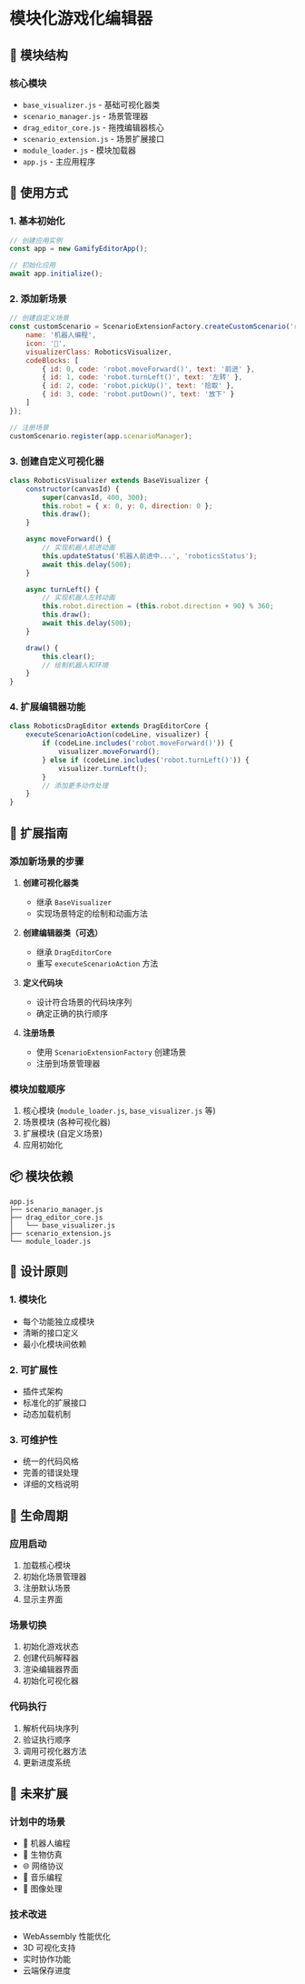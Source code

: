 # 模块化游戏化编辑器

## 📁 模块结构

### 核心模块
- `base_visualizer.js` - 基础可视化器类
- `scenario_manager.js` - 场景管理器
- `drag_editor_core.js` - 拖拽编辑器核心
- `scenario_extension.js` - 场景扩展接口
- `module_loader.js` - 模块加载器
- `app.js` - 主应用程序

## 🚀 使用方式

### 1. 基本初始化
```javascript
// 创建应用实例
const app = new GamifyEditorApp();

// 初始化应用
await app.initialize();
```

### 2. 添加新场景
```javascript
// 创建自定义场景
const customScenario = ScenarioExtensionFactory.createCustomScenario('robotics', {
    name: '机器人编程',
    icon: '🤖',
    visualizerClass: RoboticsVisualizer,
    codeBlocks: [
        { id: 0, code: 'robot.moveForward()', text: '前进' },
        { id: 1, code: 'robot.turnLeft()', text: '左转' },
        { id: 2, code: 'robot.pickUp()', text: '拾取' },
        { id: 3, code: 'robot.putDown()', text: '放下' }
    ]
});

// 注册场景
customScenario.register(app.scenarioManager);
```

### 3. 创建自定义可视化器
```javascript
class RoboticsVisualizer extends BaseVisualizer {
    constructor(canvasId) {
        super(canvasId, 400, 300);
        this.robot = { x: 0, y: 0, direction: 0 };
        this.draw();
    }

    async moveForward() {
        // 实现机器人前进动画
        this.updateStatus('机器人前进中...', 'roboticsStatus');
        await this.delay(500);
    }

    async turnLeft() {
        // 实现机器人左转动画
        this.robot.direction = (this.robot.direction + 90) % 360;
        this.draw();
        await this.delay(500);
    }

    draw() {
        this.clear();
        // 绘制机器人和环境
    }
}
```

### 4. 扩展编辑器功能
```javascript
class RoboticsDragEditor extends DragEditorCore {
    executeScenarioAction(codeLine, visualizer) {
        if (codeLine.includes('robot.moveForward()')) {
            visualizer.moveForward();
        } else if (codeLine.includes('robot.turnLeft()')) {
            visualizer.turnLeft();
        }
        // 添加更多动作处理
    }
}
```

## 🔧 扩展指南

### 添加新场景的步骤

1. **创建可视化器类**
   - 继承 `BaseVisualizer`
   - 实现场景特定的绘制和动画方法

2. **创建编辑器类（可选）**
   - 继承 `DragEditorCore`
   - 重写 `executeScenarioAction` 方法

3. **定义代码块**
   - 设计符合场景的代码块序列
   - 确定正确的执行顺序

4. **注册场景**
   - 使用 `ScenarioExtensionFactory` 创建场景
   - 注册到场景管理器

### 模块加载顺序

1. 核心模块 (`module_loader.js`, `base_visualizer.js` 等)
2. 场景模块 (各种可视化器)
3. 扩展模块 (自定义场景)
4. 应用初始化

## 📦 模块依赖

```
app.js
├── scenario_manager.js
├── drag_editor_core.js
│   └── base_visualizer.js
├── scenario_extension.js
└── module_loader.js
```

## 🎯 设计原则

### 1. 模块化
- 每个功能独立成模块
- 清晰的接口定义
- 最小化模块间依赖

### 2. 可扩展性
- 插件式架构
- 标准化的扩展接口
- 动态加载机制

### 3. 可维护性
- 统一的代码风格
- 完善的错误处理
- 详细的文档说明

## 🔄 生命周期

### 应用启动
1. 加载核心模块
2. 初始化场景管理器
3. 注册默认场景
4. 显示主界面

### 场景切换
1. 初始化游戏状态
2. 创建代码解释器
3. 渲染编辑器界面
4. 初始化可视化器

### 代码执行
1. 解析代码块序列
2. 验证执行顺序
3. 调用可视化器方法
4. 更新进度系统

## 🚀 未来扩展

### 计划中的场景
- 🤖 机器人编程
- 🧬 生物仿真
- 🌐 网络协议
- 🎵 音乐编程
- 🎨 图像处理

### 技术改进
- WebAssembly 性能优化
- 3D 可视化支持
- 实时协作功能
- 云端保存进度

